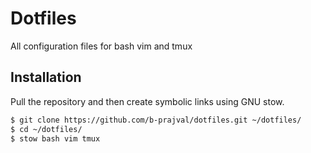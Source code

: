 # Dotfiles

All configuration files for bash vim and tmux

## Installation

Pull the repository and then create symbolic links using GNU stow.
```bash
$ git clone https://github.com/b-prajval/dotfiles.git ~/dotfiles/
$ cd ~/dotfiles/
$ stow bash vim tmux
```
